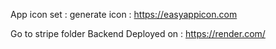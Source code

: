 App icon set : 
generate icon :  https://easyappicon.com

Go to stripe folder
Backend Deployed on : https://render.com/

